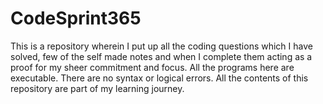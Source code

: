  # CodeSprint365
This is a repository wherein I put up all the coding questions which I have solved, few of the self made notes and when I complete them acting as a proof for my sheer commitment and focus.
All the programs here are executable.
There are no syntax or logical errors.
All the contents of this repository are part of my learning journey.

